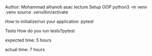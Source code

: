 Author: Mohammad alhanoti
asac lecture
Setup
OOP
python3 -m venv .venv
source .venv/bin/activate


How to initialize/run your application :pytest


Tests
How do you run tests?pytest

expected time: 5 hours

actual time: 7 hours
